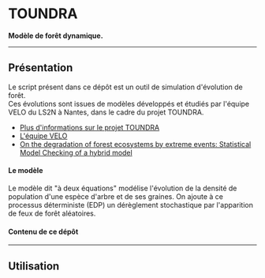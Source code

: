 # TOUNDRA
**Modèle de forêt dynamique.**

___

## Présentation
Le script présent dans ce dépôt est un outil de simulation d'évolution de forêt.<br>
Ces évolutions sont issues de modèles développés et étudiés par l'équipe VELO du LS2N à Nantes, dans 
le cadre du projet TOUNDRA.<br>


* [Plus d'informations sur le projet TOUNDRA](https://pagesperso.ls2n.fr/~cantin-g/toundra.html)
* [L'équipe VELO](https://velo.pythonanywhere.com/)
* [On the degradation of forest ecosystems by extreme events: Statistical Model Checking of a hybrid model](https://hal.science/hal-04069502v1)


#### Le modèle

Le modèle dit "à deux équations" modélise l'évolution de la densité de population d'une espèce
d'arbre et de ses graines. On ajoute à ce processus déterministe (EDP) un dérèglement stochastique par 
l'apparition de feux de forêt aléatoires.


#### Contenu de ce dépôt

___

## Utilisation 





